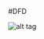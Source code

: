 #DFD

![alt tag](https://cloud.githubusercontent.com/assets/17163841/14083010/f86382e4-f4d8-11e5-8a4d-3387d67013aa.PNG)
